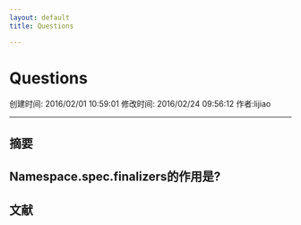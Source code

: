 ```yaml
---
layout: default
title: Questions

---
```


# Questions
创建时间: 2016/02/01 10:59:01  修改时间: 2016/02/24 09:56:12 作者:lijiao

----

## 摘要

## Namespace.spec.finalizers的作用是?

## 文献
